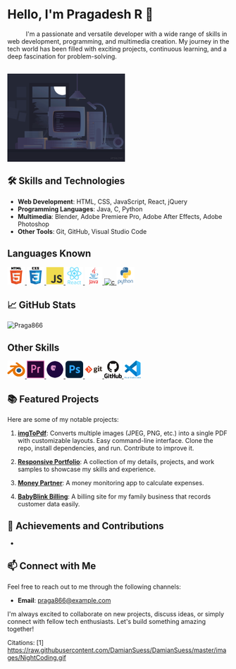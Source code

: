 
# Hello, I'm Pragadesh R 👋
&emsp;&emsp;&emsp;I'm a passionate and versatile developer with a wide range of skills in web development, programming, and multimedia creation. My journey in the tech world has been filled with exciting projects, continuous learning, and a deep fascination for problem-solving.

<br>

<img align="center" height="200" src="https://raw.githubusercontent.com/DamianSuess/DamianSuess/master/images/NightCoding.gif">

## 🛠️ Skills and Technologies

- **Web Development**: HTML, CSS, JavaScript, React, jQuery  
- **Programming Languages**: Java, C, Python  
- **Multimedia**: Blender, Adobe Premiere Pro, Adobe After Effects, Adobe Photoshop  
- **Other Tools**: Git, GitHub, Visual Studio Code  

## Languages Known

<p align="left">
  <a href="https://www.w3.org/html/" target="_blank" rel="noreferrer"> <img src="https://raw.githubusercontent.com/devicons/devicon/master/icons/html5/html5-original-wordmark.svg" alt="html5" width="40" height="40"/> </a>
  <a href="https://www.w3schools.com/css/" target="_blank" rel="noreferrer"> <img src="https://raw.githubusercontent.com/devicons/devicon/master/icons/css3/css3-original-wordmark.svg" alt="css3" width="40" height="40"/> </a>
  <a href="https://developer.mozilla.org/en-US/docs/Web/JavaScript" target="_blank" rel="noreferrer"> <img src="https://raw.githubusercontent.com/devicons/devicon/master/icons/javascript/javascript-original.svg" alt="javascript" width="40" height="40"/> </a>
  <a href="https://reactjs.org/" target="_blank" rel="noreferrer"> <img src="https://raw.githubusercontent.com/devicons/devicon/master/icons/react/react-original-wordmark.svg" alt="react" width="40" height="40"/> </a>
  <a href="https://www.java.com/" target="_blank" rel="noreferrer"> <img src="https://raw.githubusercontent.com/devicons/devicon/master/icons/java/java-original-wordmark.svg" alt="java" width="40" height="40"/> </a>
  <a href="https://www.cprogramming.com/" target="_blank" rel="noreferrer"> <img src="https://cdn.jsdelivr.net/gh/devicons/devicon/icons/c/c-original.svg" alt="c" width="40" height="40"/> </a>
  <a href="https://www.python.org/" target="_blank" rel="noreferrer"> <img src="https://raw.githubusercontent.com/devicons/devicon/master/icons/python/python-original-wordmark.svg" alt="python" width="40" height="40"/> </a>
</p>

## 📈 GitHub Stats

<img height="175" src="https://github-readme-streak-stats.herokuapp.com/?user=Praga866&theme=chartreuse-dark&hide_border=false" alt="Praga866" />

## Other Skills

<p align="left">
  <a href="https://www.blender.org/" target="_blank" rel="noreferrer">
    <img src="https://raw.githubusercontent.com/devicons/devicon/master/icons/blender/blender-original.svg" alt="blender" width="40" height="40"/>
  </a>
  <a href="https://www.adobe.com/products/premiere.html" target="_blank" rel="noreferrer">
    <img src="https://raw.githubusercontent.com/devicons/devicon/master/icons/premierepro/premierepro-original.svg" alt="premierepro" width="40" height="40"/>
  </a>
  <a href="https://www.adobe.com/products/aftereffects.html" target="_blank" rel="noreferrer">
    <img src="https://raw.githubusercontent.com/devicons/devicon/master/icons/aftereffects/aftereffects-original.svg" alt="aftereffects" width="40" height="40"/>
  </a>
  <a href="https://www.adobe.com/products/photoshop.html" target="_blank" rel="noreferrer">
    <img src="https://raw.githubusercontent.com/devicons/devicon/master/icons/photoshop/photoshop-original.svg" alt="photoshop" width="40" height="40"/>
  </a>
  <a href="https://git-scm.com/" target="_blank" rel="noreferrer">
    <img src="https://raw.githubusercontent.com/devicons/devicon/master/icons/git/git-original-wordmark.svg" alt="git" width="40" height="40"/>
  </a>
  <a href="https://github.com/" target="_blank" rel="noreferrer">
    <img src="https://raw.githubusercontent.com/devicons/devicon/master/icons/github/github-original-wordmark.svg" alt="github" width="40" height="40"/>
  </a>
  <a href="https://code.visualstudio.com/" target="_blank" rel="noreferrer">
    <img src="https://raw.githubusercontent.com/devicons/devicon/master/icons/vscode/vscode-original-wordmark.svg" alt="vscode" width="40" height="40"/>
  </a>
</p>

## 📚 Featured Projects

Here are some of my notable projects:

1. **[imgToPdf](https://github.com/Praga866/-img-2-PDF-)**: Converts multiple images (JPEG, PNG, etc.) into a single PDF with customizable layouts. Easy command-line interface. Clone the repo, install dependencies, and run. Contribute to improve it.
  
2. **[Responsive Portfolio](https://github.com/Praga866/Portfolio)**: A collection of my details, projects, and work samples to showcase my skills and experience.
  
3. **[Money Partner](https://github.com/Praga866/MoneyPartner)**: A money monitoring app to calculate expenses.
  
4. **[BabyBlink Billing](https://github.com/Praga866/babybyblinkbilling)**: A billing site for my family business that records customer data easily.

## 🌟 Achievements and Contributions

- 

## 📫 Connect with Me

Feel free to reach out to me through the following channels:

- **Email**: [praga866@example.com](mailto:praga866@example.com)

I'm always excited to collaborate on new projects, discuss ideas, or simply connect with fellow tech enthusiasts. Let's build something amazing together!

Citations:
[1] https://raw.githubusercontent.com/DamianSuess/DamianSuess/master/images/NightCoding.gif
